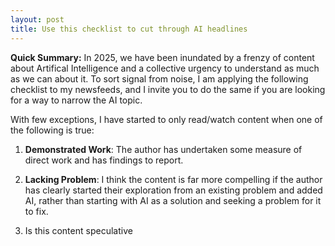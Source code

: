 ```yaml
---
layout: post
title: Use this checklist to cut through AI headlines
---
```


**Quick Summary:** In 2025, we have been inundated by a frenzy of content about Artifical Intelligence and a collective urgency to understand as much as we can about it. To sort signal from noise, I am applying the following checklist to my newsfeeds, and I invite you to do the same if you are looking for a way to narrow the AI topic.

With few exceptions, I have started to only read/watch content when one of the following is true:

1. **Demonstrated Work**:  The author has undertaken some measure of direct work and has findings to report.

3. **Lacking Problem**: I think the content is far more compelling if the author has clearly started their exploration from an existing problem and added AI, rather than starting with AI as a solution and seeking a problem for it to fix.

1. Is this content speculative